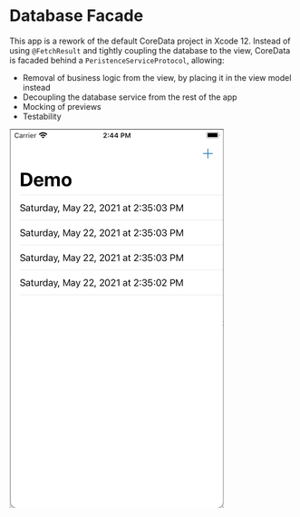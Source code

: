 # Database Facade
This app is a rework of the default CoreData project in Xcode 12.  Instead of using `@FetchResult` and tightly coupling the database to the view, CoreData is facaded behind a `PeristenceServiceProtocol`, allowing:
  * Removal of business logic from the view, by placing it in the view model instead
  * Decoupling the database service from the rest of the app
  * Mocking of previews
  * Testability

![preview](preview.gif "Preview")